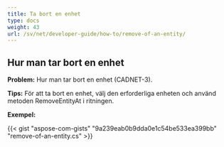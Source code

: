 ```yaml
---
title: Ta bort en enhet
type: docs
weight: 43
url: /sv/net/developer-guide/how-to/remove-of-an-entity/
---
```


## **Hur man tar bort en enhet**

**Problem:** Hur man tar bort en enhet (CADNET-3).

**Tips:** För att ta bort en enhet, välj den erforderliga enheten och använd metoden RemoveEntityAt i ritningen.

**Exempel:**

{{< gist "aspose-com-gists" "9a239eab0b9dda0e1c54be533ea399bb" "remove-of-an-entity.cs" >}}
